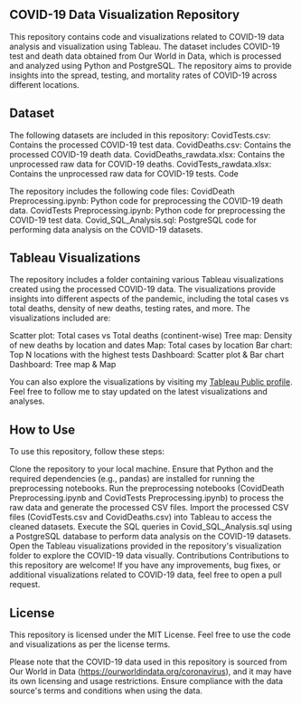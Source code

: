 ## COVID-19 Data Visualization Repository
This repository contains code and visualizations related to COVID-19 data analysis and visualization using Tableau. The dataset includes COVID-19 test and death data obtained from Our World in Data, which is processed and analyzed using Python and PostgreSQL. The repository aims to provide insights into the spread, testing, and mortality rates of COVID-19 across different locations.

## Dataset
The following datasets are included in this repository:
CovidTests.csv: Contains the processed COVID-19 test data.
CovidDeaths.csv: Contains the processed COVID-19 death data.
CovidDeaths_rawdata.xlsx: Contains the unprocessed raw data for COVID-19 deaths.
CovidTests_rawdata.xlsx: Contains the unprocessed raw data for COVID-19 tests.
Code

The repository includes the following code files:
CovidDeath Preprocessing.ipynb: Python code for preprocessing the COVID-19 death data.
CovidTests Preprocessing.ipynb: Python code for preprocessing the COVID-19 test data.
Covid_SQL_Analysis.sql: PostgreSQL code for performing data analysis on the COVID-19 datasets.

## Tableau Visualizations
The repository includes a folder containing various Tableau visualizations created using the processed COVID-19 data. The visualizations provide insights into different aspects of the pandemic, including the total cases vs total deaths, density of new deaths, testing rates, and more. The visualizations included are:

Scatter plot: Total cases vs Total deaths (continent-wise)
Tree map: Density of new deaths by location and dates
Map: Total cases by location
Bar chart: Top N locations with the highest tests
Dashboard: Scatter plot & Bar chart
Dashboard: Tree map & Map

You can also explore the visualizations by visiting my [Tableau Public profile](https://public.tableau.com/app/profile/jesufemi.oresanya). Feel free to follow me to stay updated on the latest visualizations and analyses.

## How to Use
To use this repository, follow these steps:

Clone the repository to your local machine.
Ensure that Python and the required dependencies (e.g., pandas) are installed for running the preprocessing notebooks.
Run the preprocessing notebooks (CovidDeath Preprocessing.ipynb and CovidTests Preprocessing.ipynb) to process the raw data and generate the processed CSV files.
Import the processed CSV files (CovidTests.csv and CovidDeaths.csv) into Tableau to access the cleaned datasets.
Execute the SQL queries in Covid_SQL_Analysis.sql using a PostgreSQL database to perform data analysis on the COVID-19 datasets.
Open the Tableau visualizations provided in the repository's visualization folder to explore the COVID-19 data visually.
Contributions
Contributions to this repository are welcome! If you have any improvements, bug fixes, or additional visualizations related to COVID-19 data, feel free to open a pull request.

## License
This repository is licensed under the MIT License. Feel free to use the code and visualizations as per the license terms.

Please note that the COVID-19 data used in this repository is sourced from Our World in Data (https://ourworldindata.org/coronavirus), and it may have its own licensing and usage restrictions. Ensure compliance with the data source's terms and conditions when using the data.